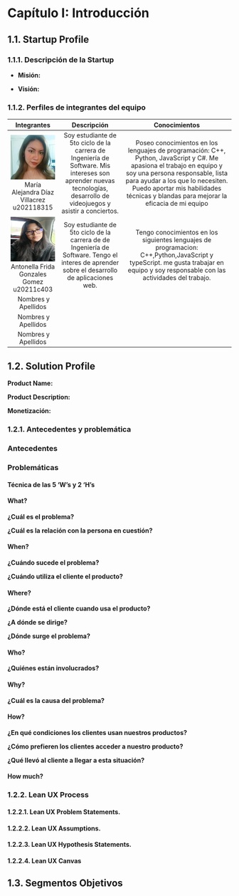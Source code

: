 # Capítulo I: Introducción

## 1.1. Startup Profile

### 1.1.1. Descripción de la Startup

* **Misión:**

* **Visión:**
### 1.1.2. Perfiles de integrantes del equipo

<table style="text-align:center">
    <thead>
        <tr>
            <th>Integrantes</th>
            <th>Descripción</th>
            <th>Conocimientos</th>
        </tr>
    </thead>
    <body >
        <tr>
            <!-- DATOS del integrante 1-->
            <td > 
            <img src="/assets/img/ale.jpg"> 
            <br>María  Alejandra Díaz Villacrez u202118315 
            </td>
            <!-- DESCRIPCIÓN del integrante 1-->
            <td >Soy estudiante de 5to ciclo de la carrera de Ingeniería de Software. Mis intereses son aprender nuevas tecnologías, desarrollo de videojuegos y asistir a conciertos.</td>
            <!-- CONOCIMIENTOS del integrante 1-->
            <td>Poseo conocimientos en los lenguajes de programación: C++, Python, JavaScript y C#. Me apasiona el trabajo en equipo y soy una persona responsable, lista para ayudar a los que lo necesiten. Puedo aportar mis habilidades técnicas y blandas para mejorar la eficacia de mi equipo</td>
        </tr>
        <tr>
            <!-- DATOS del integrante 2-->
            <td>
           <img src="/assets/img/Anto.jpg" width="100" height="100">
            <br> Antonella Frida Gonzales Gomez u20211c403
            </td> 
            <td> Soy estudiante de 5to ciclo de la carrera de  de Ingeniería de Software. Tengo el interes de aprender sobre el desarrollo de aplicaciones web.  </td>
            <!-- CONOCIMIENTOS del integrante 2-->
            <td>    Tengo conocimientos en los siguientes lenguajes de programacion: C++,Python,JavaScript y typeScript. me gusta trabajar en equipo y soy responsable con las actividades del trabajo. </td>
        </tr>
        <tr>
            <!-- DATOS del integrante 3-->
            <td> 
            <img src="">
            Nombres y Apellidos
            </td>
            <!-- DESCRIPCIÓN del integrante 3-->
            <td> </td>
            <!-- CONOCIMIENTOS del integrante 3-->
            <td> </td>
        </tr>
        <tr>
            <!-- DATOS del integrante 4-->
            <td> 
            <img src="">
            Nombres y Apellidos
            </td>
            <!-- DESCRIPCIÓN del integrante 4-->
            <td> </td>
            <!-- CONOCIMIENTOS del integrante 4-->
            <td> </td>
        </tr>
        <tr>
            <!-- DATOS del integrante 5-->
            <td> 
            <img src="">
            Nombres y Apellidos
            </td>
            <!-- DESCRIPCIÓN del integrante 5-->
            <td> </td>
            <!-- CONOCIMIENTOS del integrante 5-->
            <td> </td>
        </tr>
    </body>
</table>

## 1.2. Solution Profile

**Product Name:**

**Product Description:**

**Monetización:**

### 1.2.1. Antecedentes y problemática

### Antecedentes

### Problemáticas

#### Técnica de las 5 ‘W’s y 2 ‘H’s

#### What?

**¿Cuál es el problema?**

**¿Cuál es la relación con la persona en cuestión?**

#### When?

**¿Cuándo sucede el problema?**

**¿Cuándo utiliza el cliente el producto?**

#### Where?

**¿Dónde está el cliente cuando usa el producto?**

**¿A dónde se dirige?**

**¿Dónde surge el problema?**

#### Who?

**¿Quiénes están involucrados?**

#### Why?

**¿Cuál es la causa del problema?**

#### How?

**¿En qué condiciones los clientes usan nuestros productos?**

**¿Cómo prefieren los clientes acceder a nuestro producto?**

**¿Qué llevó al cliente a llegar a esta situación?**

#### How much?

### 1.2.2. Lean UX Process

#### 1.2.2.1. Lean UX Problem Statements.

#### 1.2.2.2. Lean UX Assumptions.

#### 1.2.2.3. Lean UX Hypothesis Statements.

#### 1.2.2.4. Lean UX Canvas

## 1.3. Segmentos Objetivos
